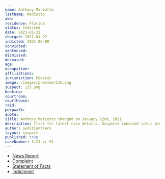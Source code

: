 ```yaml
---
name: Anthony Mariotto
lastName: Mariotto
aka:
residence: Florida
status: Indicted
date: 2021-01-22
charged: 2021-01-22
indicted: 2021-02-08
convicted: 
sentenced: 
dismissed: 
deceased:
age:
occupation:
affiliations:
jurisdiction: Federal
image: /images/preview/135.png
suspect: 135.png
booking:
courtroom:
courthouse:
raid:
perpwalk:
quote:
title: Anthony Mariotto charged on January 22nd, 2021
description: Click for latest case details. Suspects innocent until proven guilty.
author: seditiontrack
layout: suspect
published: true
caseNumber: 1:21-cr-94
---
```

- [News Report](https://floridadailypost.com/fort-pierce-man-faces-capitol-riot-charges-posting-images/)
- [Complaint](https://www.justice.gov/opa/page/file/1359631/download)
- [Statement of Facts](https://www.justice.gov/opa/page/file/1359631/download)
- [Indictment](https://www.justice.gov/usao-dc/case-multi-defendant/file/1365781/download)
